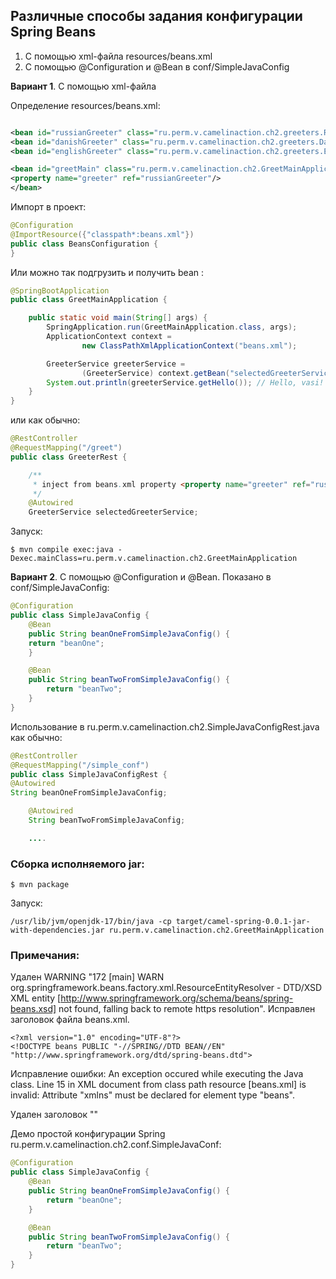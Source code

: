 Различные способы задания конфигурации Spring Beans
----------------

1. С помощью xml-файла resources/beans.xml
2. С помощью @Configuration и @Bean в conf/SimpleJavaConfig

__Вариант 1__.
С помощью xml-файла

Определение resources/beans.xml:

````xml

<bean id="russianGreeter" class="ru.perm.v.camelinaction.ch2.greeters.RussianGreeter"/>
<bean id="danishGreeter" class="ru.perm.v.camelinaction.ch2.greeters.DanishGreeter"/>
<bean id="englishGreeter" class="ru.perm.v.camelinaction.ch2.greeters.EnglishGreeter"/>

<bean id="greetMain" class="ru.perm.v.camelinaction.ch2.GreetMainApplication">
<property name="greeter" ref="russianGreeter"/>
</bean>
````

Импорт в проект:

````java
@Configuration
@ImportResource({"classpath*:beans.xml"})
public class BeansConfiguration {
}
````

Или можно так подгрузить и получить bean :

````java
@SpringBootApplication
public class GreetMainApplication {

    public static void main(String[] args) {
        SpringApplication.run(GreetMainApplication.class, args);
        ApplicationContext context =
                new ClassPathXmlApplicationContext("beans.xml");

        GreeterService greeterService =
                (GreeterService) context.getBean("selectedGreeterService");
        System.out.println(greeterService.getHello()); // Hello, vasi!
    }
}
````

или как обычно:

````java
@RestController
@RequestMapping("/greet")
public class GreeterRest {

    /**
     * inject from beans.xml property <property name="greeter" ref="russianGreeter"/>
     */
    @Autowired
    GreeterService selectedGreeterService;
````

Запуск:

````shell
$ mvn compile exec:java -Dexec.mainClass=ru.perm.v.camelinaction.ch2.GreetMainApplication
````

__Вариант 2__. 
С помощью @Configuration и @Bean. Показано в conf/SimpleJavaConfig:

````java
@Configuration
public class SimpleJavaConfig {
    @Bean
    public String beanOneFromSimpleJavaConfig() {
    return "beanOne";
    }

    @Bean
    public String beanTwoFromSimpleJavaConfig() {
        return "beanTwo";
    }
}
````

Использование в ru.perm.v.camelinaction.ch2.SimpleJavaConfigRest.java как обычно:

````java
@RestController
@RequestMapping("/simple_conf")
public class SimpleJavaConfigRest {
@Autowired
String beanOneFromSimpleJavaConfig;

    @Autowired
    String beanTwoFromSimpleJavaConfig;

    ....
````

### Сборка исполняемого jar:

````shell
$ mvn package
````

Запуск:
````shell
/usr/lib/jvm/openjdk-17/bin/java -cp target/camel-spring-0.0.1-jar-with-dependencies.jar ru.perm.v.camelinaction.ch2.GreetMainApplication
````

### Примечания:

Удален WARNING "172 [main] WARN org.springframework.beans.factory.xml.ResourceEntityResolver - DTD/XSD XML entity [http://www.springframework.org/schema/beans/spring-beans.xsd] not found, falling back to remote https resolution". Исправлен заголовок файла beans.xml.

````shell
<?xml version="1.0" encoding="UTF-8"?>
<!DOCTYPE beans PUBLIC "-//SPRING//DTD BEAN//EN" "http://www.springframework.org/dtd/spring-beans.dtd">
````

Исправление ошибки: 
An exception occured while executing the Java class. Line 15 in XML document from class path resource [beans.xml] is invalid: Attribute "xmlns" must be declared for element type "beans".

Удален заголовок "<!DOCTYPE beans PUBLIC "-//SPRING//DTD BEAN//EN" "http://www.springframework.org/dtd/spring-beans.dtd">"

Демо простой конфигурации Spring ru.perm.v.camelinaction.ch2.conf.SimpleJavaConf:

````java
@Configuration
public class SimpleJavaConfig {
    @Bean
    public String beanOneFromSimpleJavaConfig() {
        return "beanOne";
    }

    @Bean
    public String beanTwoFromSimpleJavaConfig() {
        return "beanTwo";
    }
}
````